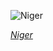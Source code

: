 
![Niger](https://www.gstatic.com/prettyearth/assets/full/5720.jpg)

*[Niger](https://www.google.com/maps/@19.371271,12.898587,14z/data=!3m1!1e3)*
